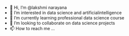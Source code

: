 - 👋 Hi, I’m @lakshmi narayana
- 👀 I’m interested in data science and artificialintelligence
- 🌱 I’m currently learning professional data science course
- 💞️ I’m looking to collaborate on data science projects
- 📫 How to reach me ...

<!---
lakshminarayana24/lakshminarayana24 is a ✨ special ✨ repository because its `README.md` (this file) appears on your GitHub profile.
You can click the Preview link to take a look at your changes.
--->
